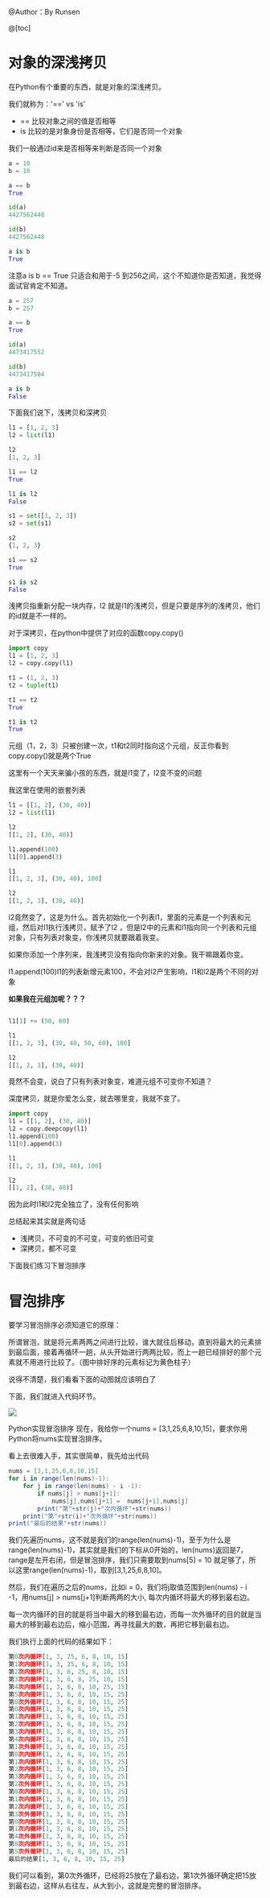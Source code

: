 ﻿
@Author：By Runsen



@[toc]


# 对象的深浅拷贝

在Python有个重要的东西，就是对象的深浅拷贝。

我们就称为：'==' vs 'is'






- == 比较对象之间的值是否相等
- is 比较的是对象身份是否相等，它们是否同一个对象


我们一般通过id来是否相等来判断是否同一个对象

```python
a = 10
b = 10

a == b
True

id(a)
4427562448

id(b)
4427562448

a is b
True

```


注意a is b == True 只适合和用于-5 到256之间，这个不知道你是否知道，我觉得面试官肯定不知道。

```python
a = 257
b = 257

a == b
True

id(a)
4473417552

id(b)
4473417584

a is b
False

```

下面我们说下，浅拷贝和深拷贝


```python
l1 = [1, 2, 3]
l2 = list(l1)

l2
[1, 2, 3]

l1 == l2
True

l1 is l2
False

s1 = set([1, 2, 3])
s2 = set(s1)

s2
{1, 2, 3}

s1 == s2
True

s1 is s2
False

```
浅拷贝指重新分配一块内存，l2 就是l1的浅拷贝，但是只要是序列的浅拷贝，他们的id就是不一样的。




对于深拷贝，在python中提供了对应的函数copy.copy()

```python
import copy
l1 = [1, 2, 3]
l2 = copy.copy(l1)

t1 = (1, 2, 3)
t2 = tuple(t1)

t1 == t2
True

t1 is t2
True

```
元组（1，2，3）只被创建一次，t1和t2同时指向这个元组，反正你看到copy.copy()就是两个True




这里有一个天天来骗小孩的东西，就是l1变了，l2变不变的问题


我这里在使用的嵌套列表


```python
l1 = [[1, 2], (30, 40)]
l2 = list(l1)

l2
[[1, 2], (30, 40)]

l1.append(100)
l1[0].append(3)

l1
[[1, 2, 3], (30, 40), 100]

l2
[[1, 2, 3], (30, 40)]
```


l2竟然变了，这是为什么。首先初始化一个列表l1，里面的元素是一个列表和元组，然后对l1执行浅拷贝，赋予了l2
，但是l2中的元素和l1指向同一个列表和元组对象，只有列表对象变，你浅拷贝就要跟着我变。

如果你添加一个序列来，我浅拷贝没有指向你新来的对象。我干嘛跟着你变。

l1.append(100)l1的列表新增元素100，不会对l2产生影响，l1和l2是两个不同的对象



**如果我在元组加呢？？？**
```python

l1[1] += (50, 60)

l1
[[1, 2, 3], (30, 40, 50, 60), 100]

l2
[[1, 2, 3], (30, 40)]

```

竟然不会变，说白了只有列表对象变，难道元组不可变你不知道？






深度拷贝，就是你爱怎么变，就去哪里变，我就不变了。



```python
import copy
l1 = [[1, 2], (30, 40)]
l2 = copy.deepcopy(l1)
l1.append(100)
l1[0].append(3)

l1
[[1, 2, 3], (30, 40), 100]

l2 
[[1, 2], (30, 40)]

```

因为此时l1和l2完全独立了，没有任何影响

总结起来其实就是两句话

- 浅拷贝，不可变的不可变，可变的依旧可变
- 深拷贝，都不可变




下面我们练习下冒泡排序
# 冒泡排序
要学习冒泡排序必须知道它的原理：

所谓冒泡，就是将元素两两之间进行比较，谁大就往后移动，直到将最大的元素排到最后面，接着再循环一趟，从头开始进行两两比较，而上一趟已经排好的那个元素就不用进行比较了。（图中排好序的元素标记为黄色柱子）

说得不清楚，我们看看下面的动图就应该明白了







下面，我们就进入代码环节。

![](https://img-blog.csdnimg.cn/20200710225406469.png)

Python实现冒泡排序
现在，我给你一个nums = [3,1,25,6,8,10,15]，要求你用Python将nums实现冒泡排序。

看上去很难入手，其实很简单，我先给出代码

```csharp
nums = [3,1,25,6,8,10,15]
for i in range(len(nums)-1):
    for j in range(len(nums) - i -1):
        if nums[j] > nums[j+1]:
            nums[j],nums[j+1] =  nums[j+1],nums[j]
        print("第"+str(j)+"次内循环"+str(nums))
    print("第"+str(i)+"次外循环"+str(nums))
print("最后的结果"+str(nums))
```

我们先遍历nums，这不就是我们的range(len(nums)-1)，至于为什么是range(len(nums)-1)，其实就是我们的下标从0开始的，len(nums)返回是7，range是左开右闭，但是冒泡排序，我们只需要取到nums[5] = 10 就足够了，所以这里range(len(nums)-1)，取到[3,1,25,6,8,10]。

然后，我们在遍历之后的nums，比如i = 0，我们将j取值范围到len(nums) - i -1，用nums[j] > nums[j+1]判断两两的大小, 每次内循环将最大的移到最右边。

每一次内循环的目的就是将当中最大的移到最右边，而每一次外循环的目的就是当最大的移到最右边后，缩小范围，再寻找最大的数，再把它移到最右边。

我们执行上面的代码的结果如下：
```python
第0次内循环[1, 3, 25, 6, 8, 10, 15]
第1次内循环[1, 3, 25, 6, 8, 10, 15]
第2次内循环[1, 3, 6, 25, 8, 10, 15]
第3次内循环[1, 3, 6, 8, 25, 10, 15]
第4次内循环[1, 3, 6, 8, 10, 25, 15]
第5次内循环[1, 3, 6, 8, 10, 15, 25]
第0次外循环[1, 3, 6, 8, 10, 15, 25]
第0次内循环[1, 3, 6, 8, 10, 15, 25]
第1次内循环[1, 3, 6, 8, 10, 15, 25]
第2次内循环[1, 3, 6, 8, 10, 15, 25]
第3次内循环[1, 3, 6, 8, 10, 15, 25]
第4次内循环[1, 3, 6, 8, 10, 15, 25]
第1次外循环[1, 3, 6, 8, 10, 15, 25]
第0次内循环[1, 3, 6, 8, 10, 15, 25]
第1次内循环[1, 3, 6, 8, 10, 15, 25]
第2次内循环[1, 3, 6, 8, 10, 15, 25]
第3次内循环[1, 3, 6, 8, 10, 15, 25]
第2次外循环[1, 3, 6, 8, 10, 15, 25]
第0次内循环[1, 3, 6, 8, 10, 15, 25]
第1次内循环[1, 3, 6, 8, 10, 15, 25]
第2次内循环[1, 3, 6, 8, 10, 15, 25]
第3次外循环[1, 3, 6, 8, 10, 15, 25]
第0次内循环[1, 3, 6, 8, 10, 15, 25]
第1次内循环[1, 3, 6, 8, 10, 15, 25]
第4次外循环[1, 3, 6, 8, 10, 15, 25]
第0次内循环[1, 3, 6, 8, 10, 15, 25]
第5次外循环[1, 3, 6, 8, 10, 15, 25]
最后的结果[1, 3, 6, 8, 10, 15, 25]
```
我们可以看到，第0次外循环，已经将25放在了最右边，第1次外循环确定把15放到最右边，这样从右往左，从大到小，这就是完整的冒泡排序。







